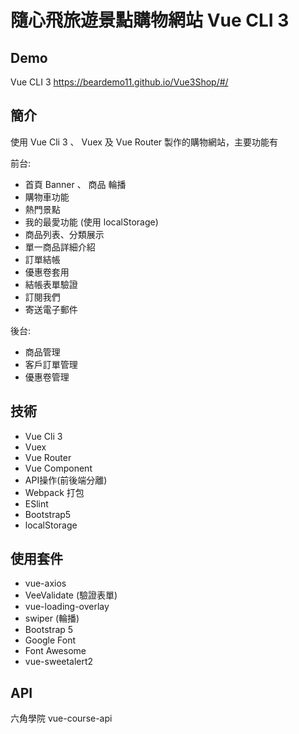 # 隨心飛旅遊景點購物網站 Vue CLI 3

## Demo

Vue CLI 3
https://beardemo11.github.io/Vue3Shop/#/

## 簡介

使用 Vue Cli 3 、 Vuex 及 Vue Router 製作的購物網站，主要功能有

前台:
* 首頁 Banner 、 商品 輪播
* 購物車功能
* 熱門景點
* 我的最愛功能 (使用 localStorage)
* 商品列表、分類展示
* 單一商品詳細介紹
* 訂單結帳
* 優惠卷套用
* 結帳表單驗證
* 訂閱我們
* 寄送電子郵件

後台:
* 商品管理
* 客戶訂單管理
* 優惠卷管理

## 技術
* Vue Cli 3
* Vuex
* Vue Router
* Vue Component
* API操作(前後端分離)
* Webpack 打包
* ESlint
* Bootstrap5
* localStorage

## 使用套件
* vue-axios
* VeeValidate (驗證表單)
* vue-loading-overlay
* swiper (輪播)
* Bootstrap 5
* Google Font
* Font Awesome
* vue-sweetalert2

## API
六角學院 vue-course-api
